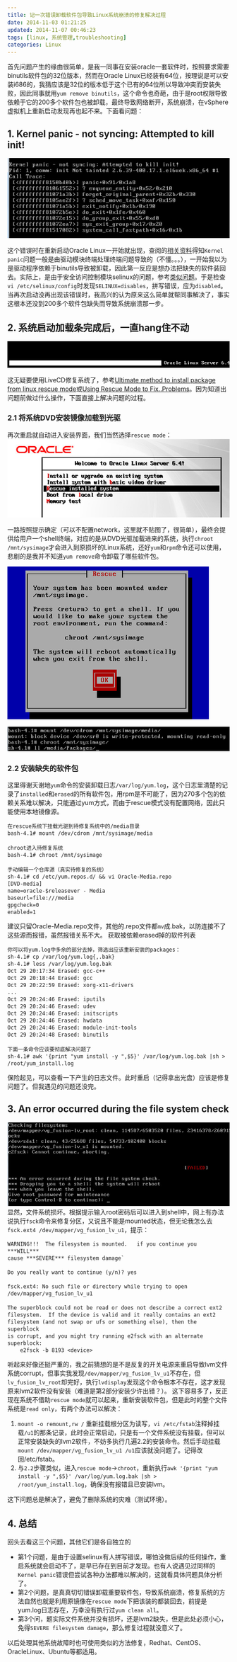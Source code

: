 ```yaml
---
title: 记一次错误卸载软件包导致Linux系统崩溃的修复解决过程
date: 2014-11-03 01:21:25
updated: 2014-11-07 00:46:23
tags: [linux, 系统管理,troubleshooting]
categories: Linux
---
```


首先问题产生的缘由很简单，是我一同事在安装oracle一套软件时，按照要求需要binutils软件包的32位版本，然而在Oracle Linux已经装有64位，按理说是可以安装i686的，我猜应该是32位的版本低于这个已有的64位所以导致冲突而安装失败，因此同事就用`yum remove binutils`，这个命令也奇葩，由于是root权限导致依赖于它的200多个软件包也被卸载，最终导致网络断开，系统崩溃，在vSphere虚拟机上重新启动发现再也起不来。下面看问题：
## 1. Kernel panic - not syncing: Attempted to kill init! ##
![kernel_panic][1]

<!-- more -->

这个错误时在重新启动Oracle Linux一开始就出现，查阅的[相关资料](http://blog.51osos.com/linux/linux-kernel-panic/)得知`Kernel panic`问题一般是由驱动模块终端处理终端问题导致的（不懂。。。），一开始我以为是驱动程序依赖于binutils导致被卸载，因此第一反应是想办法把缺失的软件装回去。实际上，是由于安全访问控制模块selinux的问题，参考[类似问题](http://stackoverflow.com/questions/12867591/how-to-solve-kernel-panic-not-syncing-attempted-to-kill-init-without-er)。于是检查`vi /etc/selinux/config`时发现`SELINUX=disables`，拼写错误，应为`disabled`。
当再次启动没再出现该错误时，我高兴的认为原来这么简单就帮同事解决了，事实这根本还没到200多个软件包缺失而导致系统崩溃那一步。

## 2. 系统启动加载条完成后，一直hang住不动 ##
![boot_hang][2]

这无疑要使用LiveCD修复系统了，参考[Ultimate method to install package from linux rescue mode](http://www.slashroot.in/ultimate-method-install-package-linux-rescue-mode)或[Using Rescue Mode to Fix..Problems](https://access.redhat.com/documentation/en-US/Red_Hat_Enterprise_Linux/6/html/Installation_Guide/rescuemode_drivers.html)。因为知道出问题前做过什么操作，下面直接上解决问题的过程。

### 2.1 将系统DVD安装镜像加载到光驱 ###
再次重启就自动进入安装界面，我们当然选择`rescue mode`：
![rescue_mode][3]

一路按照提示确定（可以不配置network，这里就不贴图了，很简单），最终会提供给用户一个shell终端，对应的是从DVD光驱加载进来的系统，执行`chroot /mnt/sysimage`才会进入到原损坏的Linux系统，还好`yum`和`rpm`命令还可以使用，悲剧的是我并不知道`yum remove`命令卸载了哪些软件包。


![chroot_sysimage][4]

![start_shell_mount][5]

### 2.2 安装缺失的软件包 ###
这里得谢天谢地`yum`命令的安装卸载日志`/var/log/yum.log`，这个日志里清楚的记录了`installed`和`erased`的所有软件包，用rpm是不可能了，因为270多个包的依赖关系难以解决，只能通过yum方式，而由于rescue模式没有配置网络，因此只能使用本地镜像源。
```
在rescue系统下挂载光驱到待修复系统中的/media目录
bash-4.1# mount /dev/cdrom /mnt/sysimage/media

chroot进入待修复系统
bash-4.1# chroot /mnt/sysimage

手动编辑一个仓库源（真实待修复的系统）
sh-4.1# cd /etc/yum.repos.d/ && vi Oracle-Media.repo
[DVD-media]
name=oracle-$releasever - Media
baseurl=file:///media
gpgcheck=0
enabled=1
```
建议只留Oracle-Media.repo文件，其他的.repo文件都`mv`成.bak，以防连接不了这些源而报错，虽然报错关系不大。
获取被依赖erased掉的软件列表
```
你可以将yum.log中多余的部分去掉，筛选出应该重新安装的packages：
sh-4.1# cp /var/log/yum.log{,.bak}
sh-4.1# less /var/log/yum.log.bak
Oct 29 20:17:34 Erased: gcc-c++
Oct 29 20:18:44 Erased: gcc
Oct 29 20:22:59 Erased: xorg-x11-drivers
...
Oct 29 20:24:46 Erased: iputils
Oct 29 20:24:46 Erased: udev
Oct 29 20:24:46 Erased: initscripts
Oct 29 20:24:46 Erased: hwdata
Oct 29 20:24:46 Erased: module-init-tools
Oct 29 20:24:48 Erased: binutils

下面一条命令应该要彻底解决问题了
sh-4.1# awk '{print "yum install -y ",$5}' /var/log/yum.log.bak |sh > /root/yum_install.log
```
保险起见，可以查看一下产生的日志文件。此时重启（记得拿出光盘）应该是修复问题了。但我遇见的问题还没完。

## 3. An error occurred during the file system check ##
![filesystem_check_error][6]
显然，文件系统损坏。根据提示输入root密码后可以进入到shell中，网上有办法说执行`fsck`命令来修复分区，又说且不能是mounted状态，但无论我怎么去`fsck.ext4 /dev/mapper/vg_fusion_lv_u1`，提示：
```
WARNING!!!  The filesystem is mounted.   if you continue you ***WILL*** 
cause ***SEVERE*** filesystem damage`

Do you really want to continue (y/n)? yes

fsck.ext4: No such file or directory while trying to open /dev/mapper/vg_fusion_lv_u1

The superblock could not be read or does not describe a correct ext2 
filesystem.  If the device is valid and it really contains an ext2 
filesystem (and not swap or ufs or something else), then the superblock 
is corrupt, and you might try running e2fsck with an alternate superblock:
    e2fsck -b 8193 <device>
```
听起来好像还挺严重的，我之前猜想的是不是反复的开关电源来重启导致lvm文件系统corrupt，但事实我发现`/dev/mapper/vg_fusion_lv_u1`不存在，但`lv_fusion_lv_root`却完好，执行`lvdisplay`发现这个命令根本不存在，这才发现原来lvm2软件没有安装（难道是第2部分安装少许出错？）。
这下容易多了，反正现在系统不借助`rescue mode`就可以起来，重新安装软件包，但是此时的整个文件系统是`read only`，有两个办法可以解决：

1. `mount -o remount,rw /`
重新挂载根分区为读写，`vi /etc/fstab`注释掉挂载`/u1`的那条记录，此时会正常启动，只是有一个文件系统没有挂载，但可以正常安装缺失的lvm2软件，不妨多执行几遍2.2的安装命令。然后手动挂载`mount /dev/mapper/vg_fusion_lv_u1 /u1`应该就没问题了。记得改回/etc/fstab。
2. 与`2.2`步骤类似，进入`rescue mode`→`chroot`，重新执行`awk '{print "yum install -y ",$5}' /var/log/yum.log.bak |sh > /root/yum_install.log`，确保没有报错且已安装lvm。

这下问题总是解决了，避免了删除系统的灾难（测试环境）。

## 4. 总结 ##
回头去看这三个问题，其他它们是各自独立的

- 第1个问题，是由于设置selinux有人拼写错误，哪怕没做后续的任何操作，重启系统就会启动不了，是早已存在到目前才发现。也有人说遇见过同样的`Kernel panic`错误但尝试各种办法都难以解决的，这就看具体问题具体分析了。
- 第2个问题，是真真切切错误卸载重要软件包，导致系统崩溃，修复系统的方法自然也就是利用原镜像在`rescue mode`下把该装的都装回去，前提是yum.log日志存在，万幸没有执行过`yum clean all`。
- 第3个问，题实际文件系统并没有损坏，还是lvm2缺失，但是此处必须小心，免得`SEVERE filesystem damage`，那么修复过程就没意义了。

以后处理其他系统故障时也可使用类似的方法修复，Redhat、CentOS、OracleLinux、Ubuntu等都适用。


  [1]: http://github.com/seanlook/sean-notes-comment/raw/main/static/kernel-panic.png
  [2]: http://github.com/seanlook/sean-notes-comment/raw/main/static/boot_up_fail.png
  [3]: http://github.com/seanlook/sean-notes-comment/raw/main/static/rescue_mode.png
  [4]: http://github.com/seanlook/sean-notes-comment/raw/main/static/chroot_sysimage.png
  [5]: http://github.com/seanlook/sean-notes-comment/raw/main/static/start_shell_mount.png
  [6]: http://github.com/seanlook/sean-notes-comment/raw/main/static/file_system_check.png
